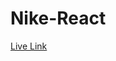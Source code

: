 # Nike-React
<a href="https://sazzad4677.github.io/Nike-React/index.html" target="_blank"> Live Link </a>

